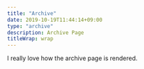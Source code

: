 ```yaml
---
title: "Archive"
date: 2019-10-19T11:44:14+09:00
type: "archive"
description: Archive Page
titleWrap: wrap
---
```


I really love how the archive page is rendered.
